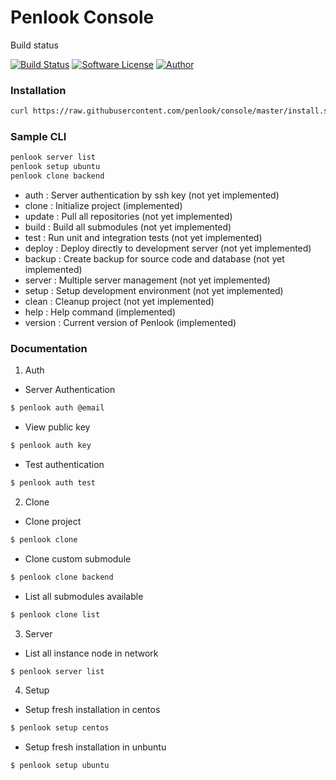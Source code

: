 # Penlook Console

Build status

[![Build Status](https://travis-ci.org/penlook/service.svg?branch=master)](https://travis-ci.org/penlook/service) [![Software License](https://img.shields.io/badge/license-MIT-blue.svg?style=flat)](LICENSE.md) [![Author](http://img.shields.io/badge/author-penlook-red.svg?style=flat)](https://github.com/penlook)

### Installation
```bash
curl https://raw.githubusercontent.com/penlook/console/master/install.sh | bash
```

### Sample CLI

```bash
penlook server list
penlook setup ubuntu
penlook clone backend
```

+ auth    : Server authentication by ssh key (not yet implemented)
+ clone   : Initialize project (implemented)
+ update  : Pull all repositories (not yet implemented)
+ build   : Build all submodules  (not yet implemented)
+ test    : Run unit and integration tests (not yet implemented)
+ deploy  : Deploy directly to development server (not yet implemented)
+ backup  : Create backup for source code and database (not yet implemented)
+ server  : Multiple server management (not yet implemented)
+ setup   : Setup development environment (not yet implemented)
+ clean   : Cleanup project (not yet implemented)
+ help    : Help command (implemented)
+ version : Current version of Penlook (implemented)

### Documentation

1. Auth

+ Server Authentication
```bash
$ penlook auth @email
```

+ View public key
```bash
$ penlook auth key
```
+ Test authentication
```bash
$ penlook auth test
```

2. Clone

+ Clone project
```bash
$ penlook clone
```

+ Clone custom submodule
```bash
$ penlook clone backend
```

+ List all submodules available
```bash
$ penlook clone list
```

3. Server

+ List all instance node in network
```bash
$ penlook server list
```

4. Setup

+ Setup fresh installation in centos
```bash
$ penlook setup centos
```

+ Setup fresh installation in unbuntu
```bash
$ penlook setup ubuntu
```
